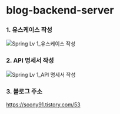 # blog-backend-server

### 1. 유스케이스 작성
![Spring Lv 1_유스케이스 작성](https://github.com/soon91/blog-backend-server/assets/135226621/8aae93ac-f90a-40ac-a6f8-c0eed760cbf9)

### 2. API 명세서 작성
![Spring Lv 1_API 명세서 작성](https://github.com/soon91/blog-backend-server/assets/135226621/2e05cd9b-9245-4164-8b36-dc2a679fad47)

### 3. 블로그 주소
https://soony91.tistory.com/53


